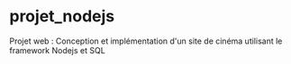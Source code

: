 # projet_nodejs
Projet web :
Conception et implémentation d'un site de cinéma utilisant le framework Nodejs et SQL 
